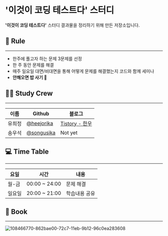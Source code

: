 # **'이것이 코딩 테스트다'** 스터디

**'이것이 코딩 테스트다'** 스터디 결과물을 정리하기 위해 만든 저장소입니다.
## 🌳 Rule
---
+ 한주에 풀고자 하는 문제 3문제를 선정
+ 한 주 동안 문제를 해결
+ 매주 일요일 대면/비대면을 통해 어떻게 문제를 해결했는지 코드와 함께 세미나
+ **안해오면 밥 사기 🍙**

## 👨‍💻 Study Crew
---
|이름|Github|블로그|
|-----|-----|-----|
|유희정|[@heejorika](https://github.com/heejorika)|[Tistory - 한우](https://sogogi1000inbun.tistory.com/)|
|송우석|[@songusika](https://github.com/song-wooseok)|Not yet|

## 💻 Time Table
---
|요일|시간|내용|
|---|---|---|
|월-금|00:00 ~ 24:00|문제 해결|
|일요일|20:00 ~ 21:00|학습내용 공유|

## 📕 Book
---
![108466770-862bae00-72c7-11eb-9b12-96c0ea283608](https://user-images.githubusercontent.com/74398096/212357206-c63fd96d-8867-49f8-9f8e-8cc897cab33c.png)


